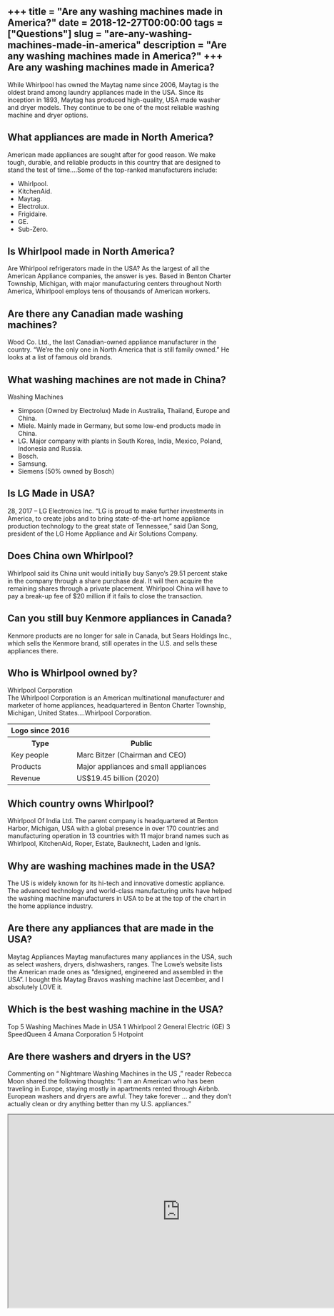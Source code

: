 +++
title = "Are any washing machines made in America?"
date = 2018-12-27T00:00:00
tags = ["Questions"]
slug = "are-any-washing-machines-made-in-america"
description = "Are any washing machines made in America?"
+++
Are any washing machines made in America?
-----------------------------------------

While Whirlpool has owned the Maytag name since 2006, Maytag is the oldest brand among laundry appliances made in the USA. Since its inception in 1893, Maytag has produced high-quality, USA made washer and dryer models. They continue to be one of the most reliable washing machine and dryer options.

What appliances are made in North America?
------------------------------------------

American made appliances are sought after for good reason. We make tough, durable, and reliable products in this country that are designed to stand the test of time….Some of the top-ranked manufacturers include:

- Whirlpool.
- KitchenAid.
- Maytag.
- Electrolux.
- Frigidaire.
- GE.
- Sub-Zero.

Is Whirlpool made in North America?
-----------------------------------

Are Whirlpool refrigerators made in the USA? As the largest of all the American Appliance companies, the answer is yes. Based in Benton Charter Township, Michigan, with major manufacturing centers throughout North America, Whirlpool employs tens of thousands of American workers.

Are there any Canadian made washing machines?
---------------------------------------------

Wood Co. Ltd., the last Canadian-owned appliance manufacturer in the country. “We’re the only one in North America that is still family owned.” He looks at a list of famous old brands.

What washing machines are not made in China?
--------------------------------------------

Washing Machines

- Simpson (Owned by Electrolux) Made in Australia, Thailand, Europe and China.
- Miele. Mainly made in Germany, but some low-end products made in China.
- LG. Major company with plants in South Korea, India, Mexico, Poland, Indonesia and Russia.
- Bosch.
- Samsung.
- Siemens (50% owned by Bosch)

Is LG Made in USA?
------------------

28, 2017 – LG Electronics Inc. “LG is proud to make further investments in America, to create jobs and to bring state-of-the-art home appliance production technology to the great state of Tennessee,” said Dan Song, president of the LG Home Appliance and Air Solutions Company.

Does China own Whirlpool?
-------------------------

Whirlpool said its China unit would initially buy Sanyo’s 29.51 percent stake in the company through a share purchase deal. It will then acquire the remaining shares through a private placement. Whirlpool China will have to pay a break-up fee of $20 million if it fails to close the transaction.

Can you still buy Kenmore appliances in Canada?
-----------------------------------------------

Kenmore products are no longer for sale in Canada, but Sears Holdings Inc., which sells the Kenmore brand, still operates in the U.S. and sells these appliances there.

Who is Whirlpool owned by?
--------------------------

Whirlpool Corporation  
The Whirlpool Corporation is an American multinational manufacturer and marketer of home appliances, headquartered in Benton Charter Township, Michigan, United States….Whirlpool Corporation.

<table><tr><th>Logo since 2016</th></tr><tr><th>Type</th><th>Public</th></tr><tr><td>Key people</td><td>Marc Bitzer (Chairman and CEO)</td></tr><tr><td>Products</td><td>Major appliances and small appliances</td></tr><tr><td>Revenue</td><td>US$19.45 billion (2020)</td></tr></table>

Which country owns Whirlpool?
-----------------------------

Whirlpool Of India Ltd. The parent company is headquartered at Benton Harbor, Michigan, USA with a global presence in over 170 countries and manufacturing operation in 13 countries with 11 major brand names such as Whirlpool, KitchenAid, Roper, Estate, Bauknecht, Laden and Ignis.

Why are washing machines made in the USA?
-----------------------------------------

The US is widely known for its hi-tech and innovative domestic appliance. The advanced technology and world-class manufacturing units have helped the washing machine manufacturers in USA to be at the top of the chart in the home appliance industry.

Are there any appliances that are made in the USA?
--------------------------------------------------

Maytag Appliances Maytag manufactures many appliances in the USA, such as select washers, dryers, dishwashers, ranges. The Lowe’s website lists the American made ones as “designed, engineered and assembled in the USA”. I bought this Maytag Bravos washing machine last December, and I absolutely LOVE it.

Which is the best washing machine in the USA?
---------------------------------------------

Top 5 Washing Machines Made in USA 1 Whirlpool 2 General Electric (GE) 3 SpeedQueen 4 Amana Corporation 5 Hotpoint

Are there washers and dryers in the US?
---------------------------------------

Commenting on “ Nightmare Washing Machines in the US ,” reader Rebecca Moon shared the following thoughts: “I am an American who has been traveling in Europe, staying mostly in apartments rented through Airbnb. European washers and dryers are awful. They take forever … and they don’t actually clean or dry anything better than my U.S. appliances.”

<iframe allow="accelerometer; autoplay; clipboard-write; encrypted-media; gyroscope; picture-in-picture" allowfullscreen="" class="__youtube_prefs__  epyt-is-override  no-lazyload" data-no-lazy="1" data-origheight="433" data-origwidth="770" data-skipgform_ajax_framebjll="" height="433" id="_ytid_76402" loading="lazy" src="https://www.youtube.com/embed/k-TU3wALdN4?enablejsapi=1&autoplay=0&cc_load_policy=0&cc_lang_pref=&iv_load_policy=1&loop=0&modestbranding=0&rel=1&fs=1&playsinline=0&autohide=2&theme=dark&color=red&controls=1&" title="YouTube player" width="770"></iframe>